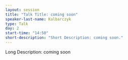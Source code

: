 ```yaml
---
layout: session
title: "Talk Title: coming soon"
speaker-last-name: Kalbarczyk
type: Talk
day: 2
start-time: "14:50"
short-description: "Short Description: coming soon."
---
```


Long Description: coming soon